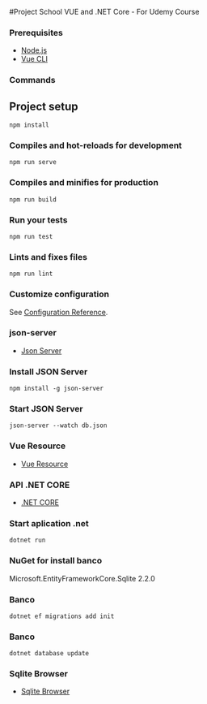 #Project School VUE and .NET Core - For Udemy Course

### Prerequisites  ###
* [Node.js](https://nodejs.org/) 
* [Vue CLI](https://cli.vuejs.org/) 


### Commands  ###
## Project setup
```
npm install
```

### Compiles and hot-reloads for development
```
npm run serve
```

### Compiles and minifies for production
```
npm run build
```

### Run your tests
```
npm run test
```

### Lints and fixes files
```
npm run lint
```

### Customize configuration
See [Configuration Reference](https://cli.vuejs.org/config/).


### json-server
* [Json Server](https://github.com/typicode/json-server) 

### Install JSON Server
```
npm install -g json-server
```

### Start JSON Server
```
json-server --watch db.json
```

### Vue Resource
* [Vue Resource](https://github.com/pagekit/vue-resource) 


### API .NET CORE
* [.NET CORE](https://dotnet.microsoft.com/download/dotnet-core/thank-you/sdk-2.2.207-windows-x64-installer) 


### Start aplication .net
```
dotnet run
```

### NuGet for install banco
Microsoft.EntityFrameworkCore.Sqlite 2.2.0

### Banco
```
dotnet ef migrations add init
```

### Banco
```
dotnet database update
```

### Sqlite Browser
* [Sqlite Browser](https://sqlitebrowser.org/) 



